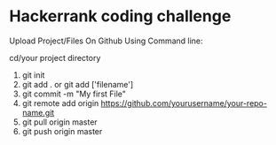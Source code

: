 # Hackerrank coding challenge

Upload Project/Files On Github Using Command line:

cd/your project directory

 1) git init
 2) git add . or git add ['filename']
 3) git commit -m "My first File"
 4) git remote add origin https://github.com/yourusername/your-repo-name.git
 5) git pull origin master
 6) git push origin master
